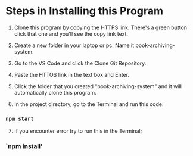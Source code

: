 # Steps in Installing this Program


1. Clone this program by copying the HTTPS link. There's a green button click that one and you'll see the copy link text.

2. Create a new folder in your laptop or pc. Name it book-archiving-system.

3. Go to the VS Code and click the Clone Git Repository.

4. Paste the HTTOS link in the text box and Enter.

5. Click the folder that you created "book-archiving-system" and it will automatically clone this program.

6. In the project directory, go to the Terminal and run this code:

### `npm start`

7. If you encounter error try to run this in the Terminal;

### `npm install'
